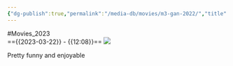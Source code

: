 ```yaml
---
{"dg-publish":true,"permalink":"/media-db/movies/m3-gan-2022/","title":"M3GAN","tags":["mediaDB/tv/movie"],"noteIcon":"1"}
---
```


#Movies_2023  
=={{2023-03-22}} - {{12:08}}==
<img src="https://m.media-amazon.com/images/M/MV5BMDk4MTdhYzEtODk3OS00ZDBjLWFhNTQtMDI2ODdjNzQzZTA3XkEyXkFqcGdeQXVyMjMxOTE0ODA@._V1_SX300.jpg">

Pretty funny and enjoyable